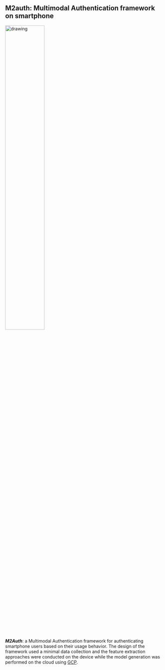## M2auth: Multimodal Authentication framework on smartphone

[//]: ![](./figures/m2auth_architecture.png)
<img src="figures/m2auth_architecture.png" alt="drawing" width="50%"/>

**_M2Auth_**: a Multimodal Authentication framework for authenticating smartphone users based on their usage behavior. The design of the framework used a minimal data collection and the feature extraction approaches were conducted on the device while the model generation was performed on the cloud using [GCP](https://cloud.google.com/).